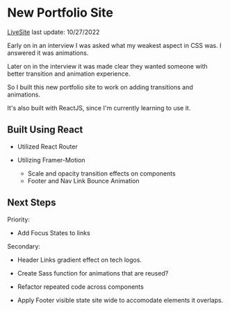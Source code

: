 # New Portfolio Site

[LiveSite](https://audditydev.netlify.app/)
last update: 10/27/2022

Early on in an interview I was asked what my weakest aspect in CSS was.  I answered it was animations.

Later on in the interview it was made clear they wanted someone with better transition and animation experience.

So I built this new portfolio site to work on adding transitions and animations.

It's also built with ReactJS, since I'm currently learning to use it.

## Built Using React
- Utilized React Router

- Utilizing Framer-Motion
  - Scale and opacity transition effects on components
  - Footer and Nav Link Bounce Animation

## Next Steps
Priority:
  - Add Focus States to links

Secondary:
 - Header Links gradient effect on tech logos.

  - Create Sass function for animations that are reused?

  - Refactor repeated code across components

  - Apply Footer visible state site wide to accomodate elements it overlaps.